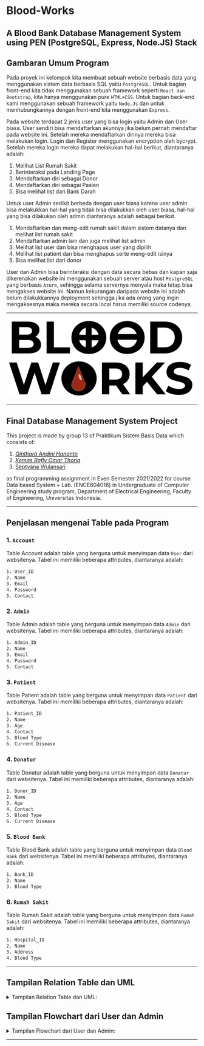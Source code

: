 # Blood-Works
A Blood Bank Database Management System using PEN (PostgreSQL, Express, Node.JS) Stack
---
## Gambaran Umum Program

Pada proyek ini kelompok kita membuat sebuah website berbasis data yang menggunakan sistem data berbasis SQL yaitu ```PostgreSQL```. Untuk bagian front-end kita tidak menggunakan sebuah framework seperti ```React dan Bootstrap```, kita hanya menggunakan pure ```HTML+CSS```. Untuk bagian back-end kami menggunakan sebuah framework yaitu ```Node.Js``` dan untuk menhubungkannya dengan front-end kita menggunakan ```Express```.

Pada website terdapat 2 jenis user yang bisa login yaitu Admin dan User biasa. User sendiri bisa mendaftarkan akunnya jika belum pernah mendaftar pada website ini. Setelah mereka mendaftarkan dirinya mereka bisa melakukan login. Login dan Register menggunakan encryption oleh bycrypt. Setelah mereka login mereka dapat melakukan hal-hal berikut, diantaranya adalah:

1. Melihat  List Rumah Sakit
2. Berinteraksi pada Landing Page
3. Mendaftarkan diri sebagai Donor
4. Mendaftarkan diri sebagai Pasien
5. Bisa melihat list dari Bank Darah

Untuk user Admin sedikit berbeda dengan user biasa karena user admin bisa melakukkan hal-hal yang tidak bisa dilakukkan oleh user biasa, hal-hal yang bisa dilakukan oleh admin diantaranya adalah sebagai berikut.

1. Mendaftarkan dan meng-edit rumah sakit dalam sistem datanya dan melihat list rumah sakit
2. Mendaftarkan admin lain dan juga melihat list admin
3. Melihat list user dan bisa menghapus user yang dipilih
4. Melihat list patient dan bisa menghapus serte meng-edit isinya
5. Bisa melihat list dari donor

User dan Admin bisa berinteraksi dengan data secara bebas dan kapan saja dikerenakan website ini menggunakan sebuah server atau host ```PostgreSQL``` yang berbasis ```Azure```, sehingga selama servernya menyala maka tetap bisa mengakses website ini. Namun kekurangan daripada website ini adalah belum dilakukkannya deployment sehingga jika ada orang yang ingin mengaksesnya maka mereka secara local harus memiliki source codenya.

---
![alt text](https://github.com/grandier/Blood-Works/blob/master/public/images/logo_bloodworks.png)

---

## Final Database Management System Project

This project is made by group 13 of Praktikum Sistem Basis Data which consists of:

1. [*Qinthara Andini Hananto*](https://github.com/qintharaandini)
2. [*Kemas Rafly Omar Thoriq*](https://github.com/grandier/grandier) 
3. [Septyana Wulansari]()


as final programming assignment in Even Semester 2021/2022 for course Data based System + Lab. 
(ENCE604016) in Undergraduate of Computer Engineering study program, Department of Electrical Engineering, Faculty of Engineering, Universitas Indonesia.

---
## Penjelasan mengenai Table pada Program

### 1.  ```Account```

Table Account adalah table yang berguna untuk menyimpan data ```User``` dari websitenya. Tabel ini memiliki beberapa attributes, diantaranya adalah:
```
1. User_ID
2. Name
3. Email
4. Password
5. Contact
```

### 2.  ```Admin```

Table Admin adalah table yang berguna untuk menyimpan data ```Admin``` dari websitenya. Tabel ini memiliki beberapa attributes, diantaranya adalah:
```
1. Admin_ID
2. Name
3. Email
4. Password
5. Contact
```

### 3.  ```Patient```

Table Patient adalah table yang berguna untuk menyimpan data ```Patient``` dari websitenya. Tabel ini memiliki beberapa attributes, diantaranya adalah:
```
1. Patient_ID
2. Name
3. Age
4. Contact
5. Blood Type
6. Current Disease
```

### 4.  ```Donatur```

Table Donatur adalah table yang berguna untuk menyimpan data ```Donatur``` dari websitenya. Tabel ini memiliki beberapa attributes, diantaranya adalah:
```
1. Donor_ID
2. Name
3. Age
4. Contact
5. Blood Type
6. Current Disease
```

### 5.  ```Blood Bank```

Table Blood Bank adalah table yang berguna untuk menyimpan data ```Blood Bank``` dari websitenya. Tabel ini memiliki beberapa attributes, diantaranya adalah:
```
1. Bank_ID
2. Name
3. Blood Type
```

### 6.  ```Rumah Sakit```

Table Rumah Sakit adalah table yang berguna untuk menyimpan data ```Rumah Sakit``` dari websitenya. Tabel ini memiliki beberapa attributes, diantaranya adalah:
```
1. Hospital_ID
2. Name
3. Address
4. Blood Type
```

---
## Tampilan Relation Table dan UML
<details>
  <summary>Tampilan Relation Table dan UML:</summary>

  ```Table Relational atau ERD:```

![alt text](https://github.com/grandier/Blood-Works/blob/master/Information/ERD_Blood%20Works.jpg)

```UML:```

![alt text](https://github.com/grandier/Blood-Works/blob/master/Information/UML%20Database_Blood%20Works.png)

</details>

## Tampilan Flowchart dari User dan Admin
<details>
  <summary>Tampilan Flowchart dari User dan Admin:</summary>

  ```Flowchart dari User```

![alt text](https://github.com/grandier/Blood-Works/blob/master/Information/Flowchart_User_Blood%20Works.png)

```Flowchart dari Admin```

![alt text](https://github.com/grandier/Blood-Works/blob/master/Information/Flowchart_Admin_Blood%20Works.png)

</details>


---